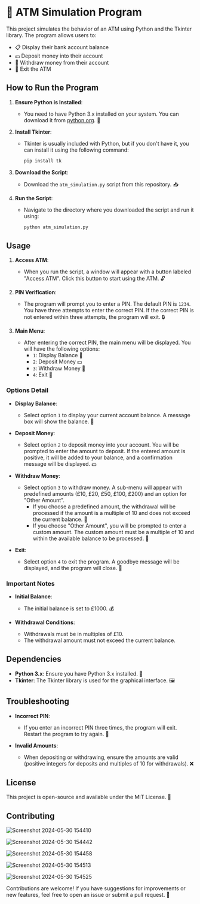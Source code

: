 # 🏦 ATM Simulation Program

This project simulates the behavior of an ATM using Python and the Tkinter library. The program allows users to:

- 📋 Display their bank account balance
- 💵 Deposit money into their account
- 💸 Withdraw money from their account
- 🚪 Exit the ATM

## How to Run the Program

1. **Ensure Python is Installed**:
    - You need to have Python 3.x installed on your system. You can download it from [python.org](https://www.python.org/). 🐍

2. **Install Tkinter**:
    - Tkinter is usually included with Python, but if you don't have it, you can install it using the following command:
      ```bash
      pip install tk
      ```

3. **Download the Script**:
    - Download the `atm_simulation.py` script from this repository. 📥

4. **Run the Script**:
    - Navigate to the directory where you downloaded the script and run it using:
      ```bash
      python atm_simulation.py
      ```

## Usage

1. **Access ATM**:
    - When you run the script, a window will appear with a button labeled "Access ATM". Click this button to start using the ATM. 🔓

2. **PIN Verification**:
    - The program will prompt you to enter a PIN. The default PIN is `1234`. You have three attempts to enter the correct PIN. If the correct PIN is not entered within three attempts, the program will exit. 🔒

3. **Main Menu**:
    - After entering the correct PIN, the main menu will be displayed. You will have the following options:
        - `1`: Display Balance 🧾
        - `2`: Deposit Money 💵
        - `3`: Withdraw Money 💸
        - `4`: Exit 🚪

### Options Detail

- **Display Balance**:
    - Select option `1` to display your current account balance. A message box will show the balance. 🧾

- **Deposit Money**:
    - Select option `2` to deposit money into your account. You will be prompted to enter the amount to deposit. If the entered amount is positive, it will be added to your balance, and a confirmation message will be displayed. 💵

- **Withdraw Money**:
    - Select option `3` to withdraw money. A sub-menu will appear with predefined amounts (£10, £20, £50, £100, £200) and an option for "Other Amount".
        - If you choose a predefined amount, the withdrawal will be processed if the amount is a multiple of 10 and does not exceed the current balance. 💸
        - If you choose "Other Amount", you will be prompted to enter a custom amount. The custom amount must be a multiple of 10 and within the available balance to be processed. 🔢

- **Exit**:
    - Select option `4` to exit the program. A goodbye message will be displayed, and the program will close. 👋

### Important Notes

- **Initial Balance**:
    - The initial balance is set to £1000. 💰

- **Withdrawal Conditions**:
    - Withdrawals must be in multiples of £10.
    - The withdrawal amount must not exceed the current balance.

## Dependencies

- **Python 3.x**: Ensure you have Python 3.x installed. 🐍
- **Tkinter**: The Tkinter library is used for the graphical interface. 🖼️

## Troubleshooting

- **Incorrect PIN**:
    - If you enter an incorrect PIN three times, the program will exit. Restart the program to try again. 🔐

- **Invalid Amounts**:
    - When depositing or withdrawing, ensure the amounts are valid (positive integers for deposits and multiples of 10 for withdrawals). ❌

## License

This project is open-source and available under the MIT License. 📜

## Contributing
![Screenshot 2024-05-30 154410](https://github.com/heyysusan/ATM-Stimulator/assets/168830084/fabeefd6-bd94-41e9-a8a3-29191a8b1662)

![Screenshot 2024-05-30 154442](https://github.com/heyysusan/ATM-Stimulator/assets/168830084/49a4042d-0f62-4ada-b87a-6a04863dca9a)

![Screenshot 2024-05-30 154458](https://github.com/heyysusan/ATM-Stimulator/assets/168830084/b4825b73-fa74-4eaa-b3e8-8eb762daa9fc)

![Screenshot 2024-05-30 154513](https://github.com/heyysusan/ATM-Stimulator/assets/168830084/f3d186a6-9d01-4ecc-aead-b715d46245a7)

![Screenshot 2024-05-30 154525](https://github.com/heyysusan/ATM-Stimulator/assets/168830084/4b1b8f7f-a4e5-451c-ad01-48ded05b3a32)

Contributions are welcome! If you have suggestions for improvements or new features, feel free to open an issue or submit a pull request. 🤝
